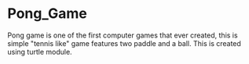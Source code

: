 # Pong_Game
Pong game is one of the first computer games that ever created, this is simple "tennis like" game features two paddle and a ball. This is created using turtle module.
